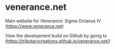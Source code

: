 # venerance.net
Main website for Venerance: Sigma Octanus IV (https://www.venerance.net)

View the development build on Github by going to (https://tributarycreations.github.io/venerance.net/)
